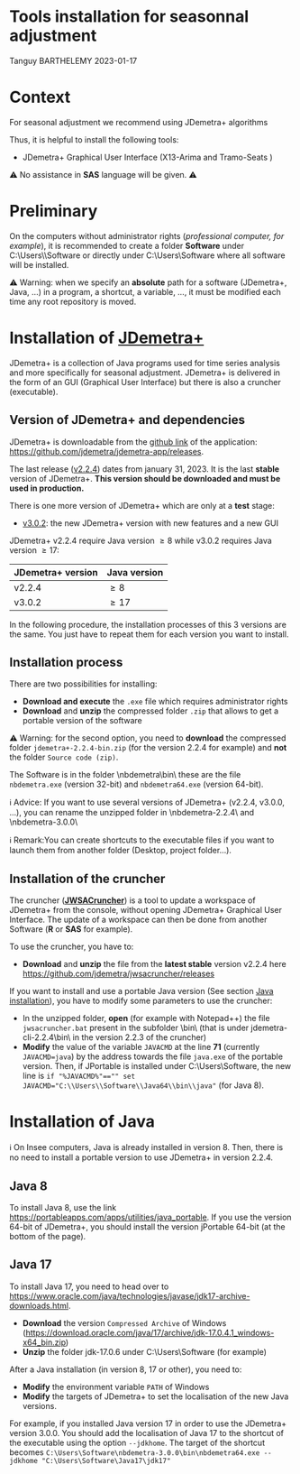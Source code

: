 Tools installation for seasonnal adjustment
================
Tanguy BARTHELEMY
2023-01-17

<style type="text/css">
.Code {
background-color: #F1F3F5;
}
</style>
# Context

For seasonal adjustment we recommend using JDemetra+ algorithms

Thus, it is helpful to install the following tools:

- JDemetra+ Graphical User Interface (X13-Arima and Tramo-Seats )

⚠️ No assistance in **SAS** language will be given. ⚠️

# Preliminary

On the computers without administrator rights (*professional computer,
for example*), it is recommended to create a folder **Software** under
C:\Users\\\Software or directly under C:\Users\Software where all
software will be installed.

⚠️ Warning: when we specify an **absolute** path for a software
(JDemetra+, Java, …) in a program, a shortcut, a variable, …, it must be
modified each time any root repository is moved.

# Installation of [JDemetra+](https://github.com/jdemetra/jdemetra-app)

JDemetra+ is a collection of Java programs used for time series analysis
and more specifically for seasonal adjustment. JDemetra+ is delivered in
the form of an GUI (Graphical User Interface) but there is also a
cruncher (executable).

## Version of JDemetra+ and dependencies

JDemetra+ is downloadable from the [github
link](https://github.com/jdemetra/jdemetra-app/releases) of the
application: <https://github.com/jdemetra/jdemetra-app/releases>.

The last release
([v2.2.4](https://github.com/jdemetra/jdemetra-app/releases/tag/v2.2.3))
dates from january 31, 2023. It is the last **stable** version of
JDemetra+. **This version should be downloaded and must be used in
production.**

There is one more version of JDemetra+ which are only at a **test**
stage:

- [v3.0.2](https://github.com/jdemetra/jdplus-main/releases/tag/v3.0.2):
  the new JDemetra+ version with new features and a new GUI

JDemetra+ v2.2.4 require Java version $\geq 8$ while v3.0.2 requires
Java version $\geq 17$:

| JDemetra+ version | Java version |
|-------------------|--------------|
| v2.2.4            | $\geq 8$     |
| v3.0.2            | $\geq 17$    |

In the following procedure, the installation processes of this 3
versions are the same. You just have to repeat them for each version you
want to install.

## Installation process

There are two possibilities for installing:

- **Download and execute** the `.exe` file which requires administrator
  rights
- **Download** and **unzip** the compressed folder `.zip` that allows to
  get a portable version of the software

⚠️ Warning: for the second option, you need to **download** the
compressed folder `jdemetra+-2.2.4-bin.zip` (for the version 2.2.4 for
example) and **not** the folder `Source code (zip)`.

The Software is in the folder \nbdemetra\bin\\ these are the file
`nbdemetra.exe` (version 32-bit) and `nbdemetra64.exe` (version 64-bit).

ℹ Advice: If you want to use several versions of JDemetra+ (v2.2.4,
v3.0.0, …), you can rename the unzipped folder in \nbdemetra-2.2.4\\ and
\nbdemetra-3.0.0\\

ℹ️ Remark:You can create shortcuts to the executable files if you want
to launch them from another folder (Desktop, project folder…).

## Installation of the cruncher

The cruncher
([**JWSACruncher**](https://github.com/jdemetra/jwsacruncher)) is a tool
to update a workspace of JDemetra+ from the console, without opening
JDemetra+ Graphical User Interface. The update of a workspace can then
be done from another Software (**R** or **SAS** for example).

To use the cruncher, you have to:

- **Download** and **unzip** the file from the **latest stable** version
  v2.2.4 here <https://github.com/jdemetra/jwsacruncher/releases>

If you want to install and use a portable Java version (See section
[Java installation](#install_java)), you have to modify some parameters
to use the cruncher:

- In the unzipped folder, **open** (for example with Notepad++) the file
  `jwsacruncher.bat` present in the subfolder \bin\\ (that is under
  jdemetra-cli-2.2.4\bin\\ in the version 2.2.3 of the cruncher)
- **Modify** the value of the variable `JAVACMD` at the line **71**
  (currently `JAVACMD=java`) by the address towards the file `java.exe`
  of the portable version. Then, if JPortable is installed under
  C:\Users\Software, the new line is
  `if "%JAVACMD%"=="" set JAVACMD="C:\\Users\\Software\\Java64\\bin\\java"`
  (for Java 8).

# Installation of Java

ℹ️ On Insee computers, Java is already installed in version 8. Then,
there is no need to install a portable version to use JDemetra+ in
version 2.2.4.

## Java 8

To install Java 8, use the link
<https://portableapps.com/apps/utilities/java_portable>. If you use the
version 64-bit of JDemetra+, you should install the version jPortable
64-bit (at the bottom of the page).

## Java 17

To install Java 17, you need to head over to
<https://www.oracle.com/java/technologies/javase/jdk17-archive-downloads.html>.

- **Download** the version `Compressed Archive` of Windows
  (<https://download.oracle.com/java/17/archive/jdk-17.0.4.1_windows-x64_bin.zip>)
- **Unzip** the folder jdk-17.0.6 under C:\Users\Software (for example)

After a Java installation (in version 8, 17 or other), you need to:

- **Modify** the environment variable `PATH` of Windows
- **Modify** the targets of JDemetra+ to set the localisation of the new
  Java versions.

For example, if you installed Java version 17 in order to use the
JDemetra+ version 3.0.0. You should add the localisation of Java 17 to
the shortcut of the executable using the option `--jdkhome`. The target
of the shortcut becomes
`C:\Users\Software\nbdemetra-3.0.0\bin\nbdemetra64.exe --jdkhome "C:\Users\Software\Java17\jdk17"`
